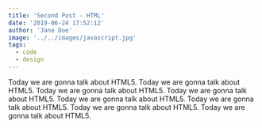 ```yaml
---
title: 'Second Post - HTML'
date: '2019-06-24 17:52:12'
author: 'Jane Doe'
image: '../../images/javascript.jpg'
tags: 
  - code
  - design
---
```


Today we are gonna talk about HTML5. Today we are gonna talk about HTML5. Today we are gonna talk about HTML5. Today we are gonna talk about HTML5. Today we are gonna talk about HTML5. Today we are gonna talk about HTML5. Today we are gonna talk about HTML5. Today we are gonna talk about HTML5.